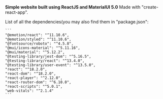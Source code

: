 <b>Simple website built using ReactJS and MaterialUI 5.0</b>
Made with "create-react-app".


List of all the dependencies(you may also find them in "package.json":
    
    ```
    "@emotion/react": "^11.10.6",
    "@emotion/styled": "^11.10.6",
    "@fontsource/roboto": "^4.5.8",
    "@mui/icons-material": "^5.11.16",
    "@mui/material": "^5.12.2",
    "@testing-library/jest-dom": "^5.16.5",
    "@testing-library/react": "^13.4.0",
    "@testing-library/user-event": "^13.5.0",
    "react": "^18.2.0",
    "react-dom": "^18.2.0",
    "react-player": "^2.12.0",
    "react-router-dom": "^6.10.0",
    "react-scripts": "^5.0.1",
    "web-vitals": "^2.1.4"
    ```
